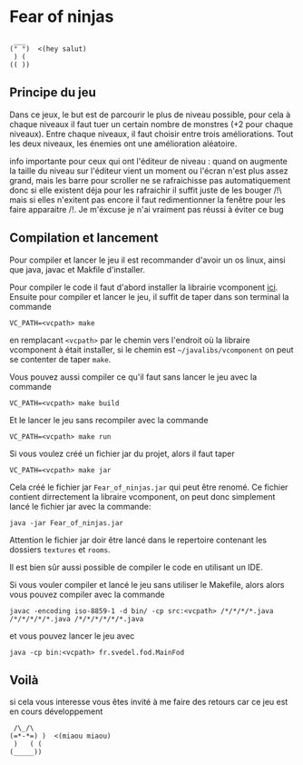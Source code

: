 # Fear of ninjas
```
 ___
(° °)  <(hey salut)
 ) (
(( ))
```

## Principe du jeu
Dans ce jeux, le but est de parcourir le plus de niveau possible,
pour cela à chaque niveaux il faut tuer un certain nombre de monstres
(+2 pour chaque niveaux). Entre chaque niveaux, il faut choisir entre trois améliorations.
Tout les deux niveaux, les énemies ont une amélioration aléatoire.

info importante pour ceux qui ont l'éditeur de niveau :
quand on augmente la taille du niveau sur l'éditeur
vient un moment ou l'écran n'est plus assez grand, mais
les barre pour scroller ne se rafraichisse pas automatiquement
donc si elle existent déja pour les rafraichir il suffit juste
de les bouger /!\ mais si elles n'exitent pas encore il faut
redimentionner la fenêtre pour les faire apparaitre /!\.
Je m'éxcuse je n'ai vraiment pas réussi à éviter ce bug

## Compilation et lancement
Pour compiler et lancer le jeu il est recommander d'avoir un os linux,
ainsi que java, javac et Makfile d'installer.

Pour compiler le code il faut d'abord installer la librairie vcomponent [ici](https://github.com/SamuelVedel/VComponent).
Ensuite pour compiler et lancer le jeu, il suffit de taper dans son terminal la commande
```shell
VC_PATH=<vcpath> make
```
en remplacant `<vcpath>` par le chemin vers l'endroit où la libraire vcomponent à était installer, si le chemin est `~/javalibs/vcomponent` on peut se contenter de taper `make`.

Vous pouvez aussi compiler ce qu'il faut sans lancer le jeu avec la commande
```shell
VC_PATH=<vcpath> make build
```
Et le lancer le jeu sans recompiler avec la commande
```shell
VC_PATH=<vcpath> make run
```

Si vous voulez créé un fichier jar du projet, alors il faut taper
```shell
VC_PATH=<vcpath> make jar
```
Cela créé le fichier jar `Fear_of_ninjas.jar` qui peut être renomé. Ce fichier contient dirrectement la libraire vcomponent, on peut donc simplement lancé le fichier jar avec la commande:
```shell
java -jar Fear_of_ninjas.jar
```
Attention le fichier jar doir être lancé dans le repertoire contenant les dossiers `textures` et `rooms`.

Il est bien sûr aussi possible de compiler le code en utilisant un IDE.

Si vous vouler compiler et lancé le jeu sans utiliser le Makefile,
alors alors vous pouvez compiler avec la commande
```shell
javac -encoding iso-8859-1 -d bin/ -cp src:<vcpath> /*/*/*/*.java /*/*/*/*/*.java /*/*/*/*/*/*.java
```
et vous pouvez lancer le jeu avec
```shell
java -cp bin:<vcpath> fr.svedel.fod.MainFod
```

## Voilà
si cela vous interesse vous êtes invité à me faire des retours
car ce jeu est en cours développement




































```
 /\_/\
(=*-*=) )  <(miaou miaou)
 )   ( (
(_____))
```

